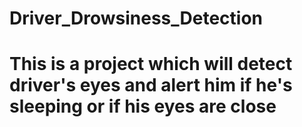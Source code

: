# Driver_Drowsiness_Detection
# This is a project which will detect driver's eyes and alert him if he's sleeping or if his eyes are close 
